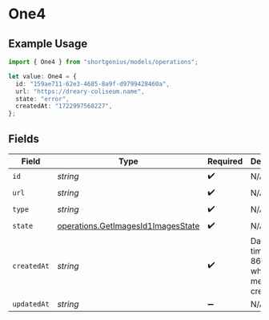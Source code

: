 # One4

## Example Usage

```typescript
import { One4 } from "shortgenius/models/operations";

let value: One4 = {
  id: "159ae711-62e3-4685-8a9f-d9799428460a",
  url: "https://dreary-coliseum.name",
  state: "error",
  createdAt: "1722997568227",
};
```

## Fields

| Field                                                                                    | Type                                                                                     | Required                                                                                 | Description                                                                              |
| ---------------------------------------------------------------------------------------- | ---------------------------------------------------------------------------------------- | ---------------------------------------------------------------------------------------- | ---------------------------------------------------------------------------------------- |
| `id`                                                                                     | *string*                                                                                 | :heavy_check_mark:                                                                       | N/A                                                                                      |
| `url`                                                                                    | *string*                                                                                 | :heavy_check_mark:                                                                       | N/A                                                                                      |
| `type`                                                                                   | *string*                                                                                 | :heavy_check_mark:                                                                       | N/A                                                                                      |
| `state`                                                                                  | [operations.GetImagesId1ImagesState](../../models/operations/getimagesid1imagesstate.md) | :heavy_check_mark:                                                                       | N/A                                                                                      |
| `createdAt`                                                                              | *string*                                                                                 | :heavy_check_mark:                                                                       | Date and time (ISO 8601) when the media was created.                                     |
| `updatedAt`                                                                              | *string*                                                                                 | :heavy_minus_sign:                                                                       | N/A                                                                                      |